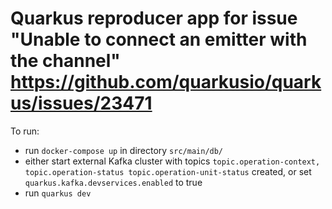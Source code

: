 # Quarkus reproducer app for issue "Unable to connect an emitter with the channel" https://github.com/quarkusio/quarkus/issues/23471

To run:
* run `docker-compose up` in directory `src/main/db/`
* either start external Kafka cluster with topics `topic.operation-context, topic.operation-status
 topic.operation-unit-status` created, or set `quarkus.kafka.devservices.enabled` to true
* run `quarkus dev`
